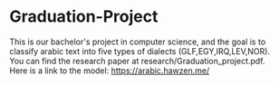 # Graduation-Project
This is our bachelor's project in computer science, and the goal is to classify arabic text into five types of dialects (GLF,EGY,IRQ,LEV,NOR).<br>
You can find the research paper at research/Graduation_project.pdf.<br>
Here is a link to the model: https://arabic.hawzen.me/
